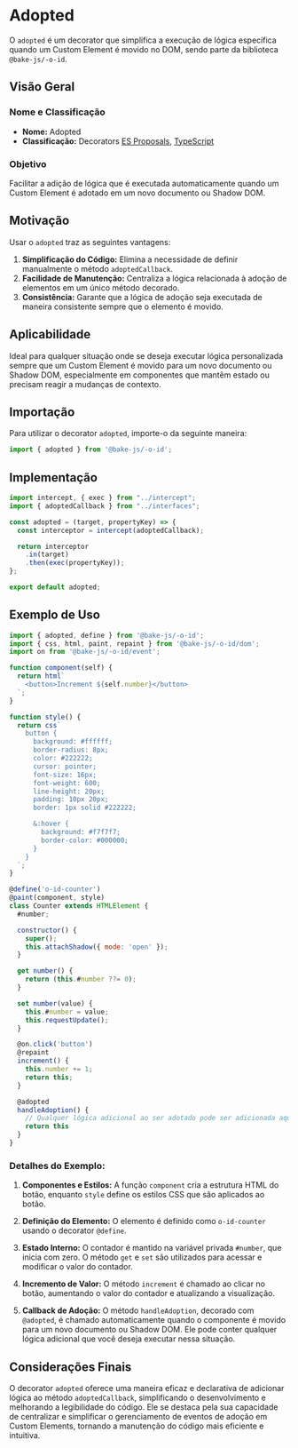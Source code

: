 # Adopted

O `adopted` é um decorator que simplifica a execução de lógica específica quando um Custom Element é movido no DOM, sendo parte da biblioteca `@bake-js/-o-id`.

## Visão Geral

### Nome e Classificação

- **Nome:** Adopted
- **Classificação:** Decorators [ES Proposals](https://www.proposals.es/proposals/Decorators), [TypeScript](https://www.typescriptlang.org/docs/handbook/decorators.html)

### Objetivo

Facilitar a adição de lógica que é executada automaticamente quando um Custom Element é adotado em um novo documento ou Shadow DOM.

## Motivação

Usar o `adopted` traz as seguintes vantagens:

1. **Simplificação do Código:** Elimina a necessidade de definir manualmente o método `adoptedCallback`.
2. **Facilidade de Manutenção:** Centraliza a lógica relacionada à adoção de elementos em um único método decorado.
3. **Consistência:** Garante que a lógica de adoção seja executada de maneira consistente sempre que o elemento é movido.

## Aplicabilidade

Ideal para qualquer situação onde se deseja executar lógica personalizada sempre que um Custom Element é movido para um novo documento ou Shadow DOM, especialmente em componentes que mantêm estado ou precisam reagir a mudanças de contexto.

## Importação

Para utilizar o decorator `adopted`, importe-o da seguinte maneira:

```javascript
import { adopted } from '@bake-js/-o-id';
```

## Implementação

```javascript
import intercept, { exec } from "../intercept";
import { adoptedCallback } from "../interfaces";

const adopted = (target, propertyKey) => {
  const interceptor = intercept(adoptedCallback);

  return interceptor
    .in(target)
    .then(exec(propertyKey));
};

export default adopted;
```

## Exemplo de Uso

```javascript
import { adopted, define } from '@bake-js/-o-id';
import { css, html, paint, repaint } from '@bake-js/-o-id/dom';
import on from '@bake-js/-o-id/event';

function component(self) {
  return html`
    <button>Increment ${self.number}</button>
  `;
}

function style() {
  return css`
    button {
      background: #ffffff;
      border-radius: 8px;
      color: #222222;
      cursor: pointer;
      font-size: 16px;
      font-weight: 600;
      line-height: 20px;
      padding: 10px 20px;
      border: 1px solid #222222;

      &:hover {
        background: #f7f7f7;
        border-color: #000000;
      }
    }
  `;
}

@define('o-id-counter')
@paint(component, style)
class Counter extends HTMLElement {
  #number;

  constructor() {
    super();
    this.attachShadow({ mode: 'open' });
  }

  get number() {
    return (this.#number ??= 0);
  }

  set number(value) {
    this.#number = value;
    this.requestUpdate();
  }

  @on.click('button')
  @repaint
  increment() {
    this.number += 1;
    return this;
  }

  @adopted
  handleAdoption() {
    // Qualquer lógica adicional ao ser adotado pode ser adicionada aqui
    return this
  }
}
```

### Detalhes do Exemplo:

1. **Componentes e Estilos:** A função `component` cria a estrutura HTML do botão, enquanto `style` define os estilos CSS que são aplicados ao botão.

2. **Definição do Elemento:** O elemento é definido como `o-id-counter` usando o decorator `@define`.

3. **Estado Interno:** O contador é mantido na variável privada `#number`, que inicia com zero. O método `get` e `set` são utilizados para acessar e modificar o valor do contador.

4. **Incremento de Valor:** O método `increment` é chamado ao clicar no botão, aumentando o valor do contador e atualizando a visualização.

5. **Callback de Adoção:** O método `handleAdoption`, decorado com `@adopted`, é chamado automaticamente quando o componente é movido para um novo documento ou Shadow DOM. Ele pode conter qualquer lógica adicional que você deseja executar nessa situação.

## Considerações Finais

O decorator `adopted` oferece uma maneira eficaz e declarativa de adicionar lógica ao método `adoptedCallback`, simplificando o desenvolvimento e melhorando a legibilidade do código. Ele se destaca pela sua capacidade de centralizar e simplificar o gerenciamento de eventos de adoção em Custom Elements, tornando a manutenção do código mais eficiente e intuitiva.
